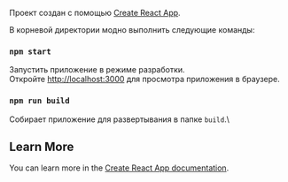 Проект создан с помощью [Create React App](https://github.com/facebook/create-react-app).

В корневой директории модно выполнить следующие команды:

### `npm start`

Запустить приложение в режиме разработки.\
Откройте [http://localhost:3000](http://localhost:3000) для просмотра приложения в браузере.

### `npm run build`

Собирает приложение для развертывания в папке `build`.\

## Learn More

You can learn more in the [Create React App documentation](https://facebook.github.io/create-react-app/docs/getting-started).
